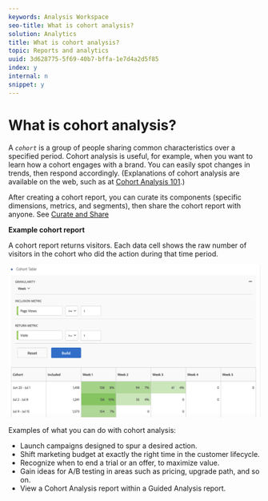 ```yaml
---
keywords: Analysis Workspace
seo-title: What is cohort analysis?
solution: Analytics
title: What is cohort analysis?
topic: Reports and analytics
uuid: 3d628775-5f69-40b7-bffa-1e7d4a2d5f85
index: y
internal: n
snippet: y
---
```


# What is cohort analysis?

A *`cohort`* is a group of people sharing common characteristics over a specified period. Cohort analysis is useful, for example, when you want to learn how a cohort engages with a brand. You can easily spot changes in trends, then respond accordingly. (Explanations of cohort analysis are available on the web, such as at [Cohort Analysis 101](https://en.wikipedia.org/wiki/Cohort_analysis).)

After creating a cohort report, you can curate its components (specific dimensions, metrics, and segments), then share the cohort report with anyone. See [Curate and Share](../../../analyze/analysis-workspace/curate-share/curate.md#concept_4A9726927E7C44AFA260E2BB2721AFC6)

**Example cohort report**

A cohort report returns visitors. Each data cell shows the raw number of visitors in the cohort who did the action during that time period.

![Step Result](assets/cohort-report.png)

Examples of what you can do with cohort analysis:

* Launch campaigns designed to spur a desired action. 
* Shift marketing budget at exactly the right time in the customer lifecycle. 
* Recognize when to end a trial or an offer, to maximize value. 
* Gain ideas for A/B testing in areas such as pricing, upgrade path, and so on. 
* View a Cohort Analysis report within a Guided Analysis report.

